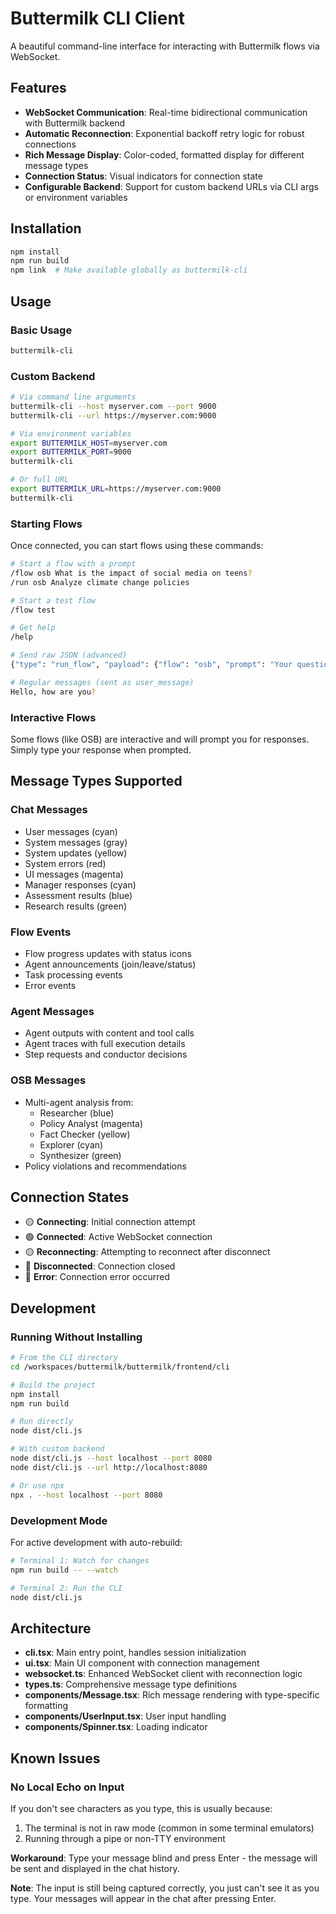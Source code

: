 # Buttermilk CLI Client

A beautiful command-line interface for interacting with Buttermilk flows via WebSocket.

## Features

- **WebSocket Communication**: Real-time bidirectional communication with Buttermilk backend
- **Automatic Reconnection**: Exponential backoff retry logic for robust connections
- **Rich Message Display**: Color-coded, formatted display for different message types
- **Connection Status**: Visual indicators for connection state
- **Configurable Backend**: Support for custom backend URLs via CLI args or environment variables

## Installation

```bash
npm install
npm run build
npm link  # Make available globally as buttermilk-cli
```

## Usage

### Basic Usage
```bash
buttermilk-cli
```

### Custom Backend
```bash
# Via command line arguments
buttermilk-cli --host myserver.com --port 9000
buttermilk-cli --url https://myserver.com:9000

# Via environment variables
export BUTTERMILK_HOST=myserver.com
export BUTTERMILK_PORT=9000
buttermilk-cli

# Or full URL
export BUTTERMILK_URL=https://myserver.com:9000
buttermilk-cli
```

### Starting Flows

Once connected, you can start flows using these commands:

```bash
# Start a flow with a prompt
/flow osb What is the impact of social media on teens?
/run osb Analyze climate change policies

# Start a test flow
/flow test

# Get help
/help

# Send raw JSON (advanced)
{"type": "run_flow", "payload": {"flow": "osb", "prompt": "Your question"}}

# Regular messages (sent as user_message)
Hello, how are you?
```

### Interactive Flows

Some flows (like OSB) are interactive and will prompt you for responses. Simply type your response when prompted.

## Message Types Supported

### Chat Messages
- User messages (cyan)
- System messages (gray)
- System updates (yellow)
- System errors (red)
- UI messages (magenta)
- Manager responses (cyan)
- Assessment results (blue)
- Research results (green)

### Flow Events
- Flow progress updates with status icons
- Agent announcements (join/leave/status)
- Task processing events
- Error events

### Agent Messages
- Agent outputs with content and tool calls
- Agent traces with full execution details
- Step requests and conductor decisions

### OSB Messages
- Multi-agent analysis from:
  - Researcher (blue)
  - Policy Analyst (magenta)
  - Fact Checker (yellow)
  - Explorer (cyan)
  - Synthesizer (green)
- Policy violations and recommendations

## Connection States

- 🟡 **Connecting**: Initial connection attempt
- 🟢 **Connected**: Active WebSocket connection
- 🟡 **Reconnecting**: Attempting to reconnect after disconnect
- 🔴 **Disconnected**: Connection closed
- 🔴 **Error**: Connection error occurred

## Development

### Running Without Installing

```bash
# From the CLI directory
cd /workspaces/buttermilk/buttermilk/frontend/cli

# Build the project
npm install
npm run build

# Run directly
node dist/cli.js

# With custom backend
node dist/cli.js --host localhost --port 8080
node dist/cli.js --url http://localhost:8080

# Or use npx
npx . --host localhost --port 8080
```

### Development Mode

For active development with auto-rebuild:
```bash
# Terminal 1: Watch for changes
npm run build -- --watch

# Terminal 2: Run the CLI
node dist/cli.js
```

## Architecture

- **cli.tsx**: Main entry point, handles session initialization
- **ui.tsx**: Main UI component with connection management
- **websocket.ts**: Enhanced WebSocket client with reconnection logic
- **types.ts**: Comprehensive message type definitions
- **components/Message.tsx**: Rich message rendering with type-specific formatting
- **components/UserInput.tsx**: User input handling
- **components/Spinner.tsx**: Loading indicator

## Known Issues

### No Local Echo on Input
If you don't see characters as you type, this is usually because:
1. The terminal is not in raw mode (common in some terminal emulators)
2. Running through a pipe or non-TTY environment

**Workaround**: Type your message blind and press Enter - the message will be sent and displayed in the chat history.

**Note**: The input is still being captured correctly, you just can't see it as you type. Your messages will appear in the chat after pressing Enter.